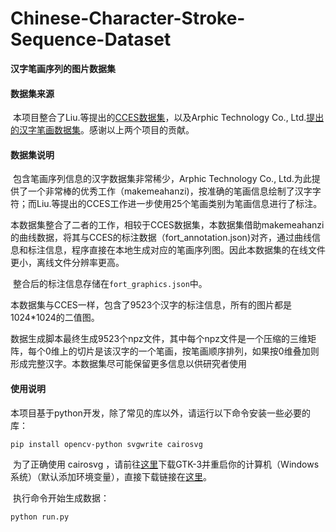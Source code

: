 # Chinese-Character-Stroke-Sequence-Dataset
**汉字笔画序列的图片数据集**

#### 数据集来源

​	本项目整合了Liu.等提出的[CCES数据集](https://github.com/lizhaoliu-Lec/CCSE.git)，以及Arphic Technology Co., Ltd.[提出的汉字笔画数据集](https://github.com/chanind/makemeahanzi.git)。感谢以上两个项目的贡献。

#### 数据集说明

​	包含笔画序列信息的汉字数据集非常稀少，Arphic Technology Co., Ltd.为此提供了一个非常棒的优秀工作（makemeahanzi)，按准确的笔画信息绘制了汉字字符；而Liu.等提出的CCES工作进一步使用25个笔画类别为笔画信息进行了标注。

​	本数据集整合了二者的工作，相较于CCES数据集，本数据集借助makemeahanzi的曲线数据，将其与CCES的标注数据（fort_annotation.json)对齐，通过曲线信息和标注信息，程序直接在本地生成对应的笔画序列图。因此本数据集的在线文件更小，离线文件分辨率更高。

​	整合后的标注信息存储在`fort_graphics.json`中。

​	本数据集与CCES一样，包含了9523个汉字的标注信息，所有的图片都是1024*1024的二值图。

​	数据生成脚本最终生成9523个npz文件，其中每个npz文件是一个压缩的三维矩阵，每个0维上的切片是该汉字的一个笔画，按笔画顺序排列，如果按0维叠加则形成完整汉字。本数据集尽可能保留更多信息以供研究者使用

#### 使用说明

​	本项目基于python开发，除了常见的库以外，请运行以下命令安装一些必要的库：

```
pip install opencv-python svgwrite cairosvg 
```

​	为了正确使用 cairosvg ，请前往[这里](https://github.com/tschoonj/GTK-for-Windows-Runtime-Environment-Installer.git)下载GTK-3并重启你的计算机（Windows系统）（默认添加环境变量），直接下载链接在[这里](https://github.com/tschoonj/GTK-for-Windows-Runtime-Environment-Installer/releases/download/2022-01-04/gtk3-runtime-3.24.31-2022-01-04-ts-win64.exe)。

​	执行命令开始生成数据：

```
python run.py
```
